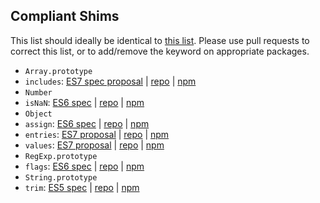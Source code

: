 ## Compliant Shims

This list should ideally be identical to [this list](https://www.npmjs.com/browse/keyword/es-shim%20API). Please use pull requests to correct this list, or to add/remove the keyword on appropriate packages.

 - `Array.prototype`
  - `includes`: [ES7 spec proposal](https://github.com/tc39/Array.prototype.includes/) | [repo](https://github.com/ljharb/array-includes) | [npm](https://www.npmjs.com/package/array-includes)
 - `Number`
  - `isNaN`: [ES6 spec](http://www.ecma-international.org/ecma-262/6.0/#sec-number.isnan) | [repo](https://github.com/ljharb/is-nan) | [npm](https://www.npmjs.com/package/is-nan)
 - `Object`
  - `assign`: [ES6 spec](http://www.ecma-international.org/ecma-262/6.0/#sec-object.assign) | [repo](https://github.com/ljharb/object.assign) | [npm](https://www.npmjs.com/package/object.assign)
  - `entries`: [ES7 proposal](https://github.com/ljharb/proposal-object-values-entries) | [repo](https://github.com/es-shims/Object.entries) | [npm](https://www.npmjs.com/package/object.entries)
  - `values`: [ES7 proposal](https://github.com/ljharb/proposal-object-values-entries) | [repo](https://github.com/es-shims/Object.values) | [npm](https://www.npmjs.com/package/object.values)
 - `RegExp.prototype`
  - `flags`: [ES6 spec](http://www.ecma-international.org/ecma-262/6.0/#sec-get-regexp.prototype.flags) | [repo](https://github.com/es-shims/RegExp.prototype.flags) | [npm](https://www.npmjs.com/package/regexp.prototype.flags)
 - `String.prototype`
  - `trim`: [ES5 spec](http://www.ecma-international.org/ecma-262/5.1/#sec-15.5.4.20) | [repo](https://github.com/es-shims/String.prototype.trim) | [npm](https://www.npmjs.com/package/string.prototype.trim)
